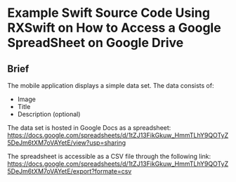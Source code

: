 # Example Swift Source Code Using RXSwift on How to Access a Google SpreadSheet on Google Drive 

## Brief 
The mobile application displays a simple data set. The data consists of:
- Image
- Title
- Description (optional)
    
The data set is hosted in Google Docs as a spreadsheet: 
https://docs.google.com/spreadsheets/d/1tZJ13FikGkuw_HmmTLhY9QOTyZ5DeJm6tXM7oVAYetE/view?usp=sharing

The spreadsheet is accessible as a CSV file through the following link:
https://docs.google.com/spreadsheets/d/1tZJ13FikGkuw_HmmTLhY9QOTyZ5DeJm6tXM7oVAYetE/export?formate=csv
